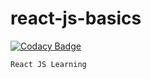 react-js-basics
===============

[![Codacy Badge](https://api.codacy.com/project/badge/Grade/88225b0f28c34f06828b028de7e4a309)](https://www.codacy.com/app/mariashow2001/react-js-basics?utm_source=github.com&utm_medium=referral&utm_content=maria-robobug/react-js-basics&utm_campaign=badger)

```
React JS Learning
```
